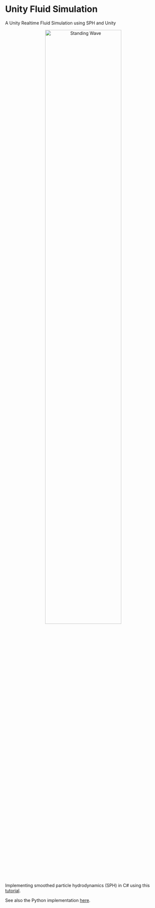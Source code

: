 # Unity Fluid Simulation
A Unity Realtime Fluid Simulation using SPH and Unity

<p align="center">
  <img src="media/dam_break.gif" alt="Standing Wave" width="70%"/>
</p>

Implementing smoothed particle hydrodynamics (SPH) in C# using this <a href="https://web.archive.org/web/20090722233436/http://blog.brandonpelfrey.com/?p=303" target="_blank">tutorial</a>.

See also the Python implementation <a href="https://github.com/AlexandreSajus/Python-Fluid-Simulation" target="_blank">here</a>.